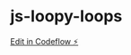 # js-loopy-loops

[Edit in Codeflow ⚡️](https://stackblitz.com/~/github.com/pranavaselva/js-loopy-loops)